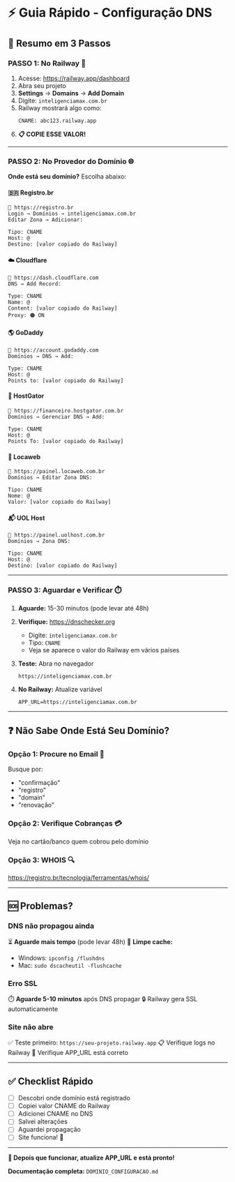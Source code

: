 # ⚡ Guia Rápido - Configuração DNS

## 🎯 Resumo em 3 Passos

### PASSO 1: No Railway 🚂
1. Acesse: https://railway.app/dashboard
2. Abra seu projeto
3. **Settings** → **Domains** → **Add Domain**
4. Digite: `inteligenciamax.com.br`
5. Railway mostrará algo como:
   ```
   CNAME: abc123.railway.app
   ```
6. **📋 COPIE ESSE VALOR!**

---

### PASSO 2: No Provedor do Domínio 🌐

**Onde está seu domínio?** Escolha abaixo:

#### 🇧🇷 Registro.br
```
🔗 https://registro.br
Login → Domínios → inteligenciamax.com.br
Editar Zona → Adicionar:

Tipo: CNAME
Host: @
Destino: [valor copiado do Railway]
```

#### ☁️ Cloudflare
```
🔗 https://dash.cloudflare.com
DNS → Add Record:

Type: CNAME
Name: @
Content: [valor copiado do Railway]
Proxy: 🟠 ON
```

#### 🌎 GoDaddy
```
🔗 https://account.godaddy.com
Domínios → DNS → Add:

Type: CNAME
Host: @
Points to: [valor copiado do Railway]
```

#### 🐅 HostGator
```
🔗 https://financeiro.hostgator.com.br
Domínios → Gerenciar DNS → Add:

Type: CNAME
Host: @
Points To: [valor copiado do Railway]
```

#### 📍 Locaweb
```
🔗 https://painel.locaweb.com.br
Domínios → Editar Zona DNS:

Tipo: CNAME
Nome: @
Valor: [valor copiado do Railway]
```

#### 📬 UOL Host
```
🔗 https://painel.uolhost.com.br
Domínios → Zona DNS:

Tipo: CNAME
Host: @
Destino: [valor copiado do Railway]
```

---

### PASSO 3: Aguardar e Verificar ⏱️

1. **Aguarde:** 15-30 minutos (pode levar até 48h)

2. **Verifique:** https://dnschecker.org
   - Digite: `inteligenciamax.com.br`
   - Tipo: `CNAME`
   - Veja se aparece o valor do Railway em vários países

3. **Teste:** Abra no navegador
   ```
   https://inteligenciamax.com.br
   ```

4. **No Railway:** Atualize variável
   ```
   APP_URL=https://inteligenciamax.com.br
   ```

---

## ❓ Não Sabe Onde Está Seu Domínio?

### Opção 1: Procure no Email 📧
Busque por:
- "confirmação"
- "registro"
- "domain"
- "renovação"

### Opção 2: Verifique Cobranças 💳
Veja no cartão/banco quem cobrou pelo domínio

### Opção 3: WHOIS 🔍
https://registro.br/tecnologia/ferramentas/whois/

---

## 🆘 Problemas?

### DNS não propagou ainda
⏳ **Aguarde mais tempo** (pode levar 48h)
🔄 **Limpe cache:** 
- Windows: `ipconfig /flushdns`
- Mac: `sudo dscacheutil -flushcache`

### Erro SSL
⏱️ **Aguarde 5-10 minutos** após DNS propagar
🔒 Railway gera SSL automaticamente

### Site não abre
✅ Teste primeiro: `https://seu-projeto.railway.app`
📋 Verifique logs no Railway
🔧 Verifique APP_URL está correto

---

## ✅ Checklist Rápido

- [ ] Descobri onde domínio está registrado
- [ ] Copiei valor CNAME do Railway
- [ ] Adicionei CNAME no DNS
- [ ] Salvei alterações
- [ ] Aguardei propagação
- [ ] Site funciona! 🎉

---

**🚀 Depois que funcionar, atualize APP_URL e está pronto!**

**Documentação completa:** `DOMINIO_CONFIGURACAO.md`
